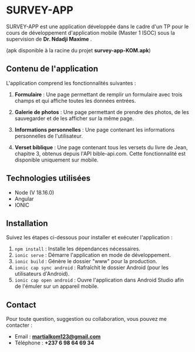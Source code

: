 # SURVEY-APP

SURVEY-APP est une application développée dans le cadre d'un TP pour le cours de développement d'application mobile (Master 1 ISOC) sous la supervision de **Dr. Ndadji Maxime** .

(apk disponible à la racine du projet **survey-app-KOM.apk**)

## Contenu de l'application

L'application comprend les fonctionnalités suivantes :

1. **Formulaire** : Une page permettant de remplir un formulaire avec trois champs et qui affiche toutes les données entrées.

2. **Galerie de photos** : Une page permettant de prendre des photos, de les sauvegarder et de les afficher sur la même page.

3. **Informations personnelles** : Une page contenant les informations personnelles de l'utilisateur.

4. **Verset biblique** : Une page contenant tous les versets du livre de Jean, chapitre 3, obtenus depuis l'API bible-api.com. Cette fonctionnalité est disponible uniquement sur mobile.

## Technologies utilisées

- Node (V 18.16.0)
- Angular
- IONIC

## Installation

Suivez les étapes ci-dessous pour installer et exécuter l'application :

1. `npm install` : Installe les dépendances nécessaires.
2. `ionic serve` : Démarre l'application en mode de développement.
3. `ionic build` : Génère le dossier "www" pour la production.
4. `ionic cap sync android` : Rafraîchit le dossier Android (pour les utilisateurs d'Android).
5. `ionic cap open android` : Ouvre l'application dans Android Studio afin de l'émuler sur un appareil mobile.

## Contact

Pour toute question, suggestion ou collaboration, vous pouvez me contacter :

- Email : **martialkom123@gmail.com**
- Téléphone : **+237 6 98 64 69 34**

